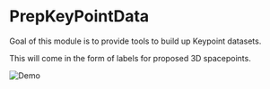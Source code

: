 # PrepKeyPointData

Goal of this module is to provide tools to build up Keypoint datasets.

This will come in the form of labels for proposed 3D spacepoints.

![Demo](https://raw.githubusercontent.com/LArbys/larflow/master/larflow/KeyPoints/test/demo_crossingPointAnaMethods.png)


